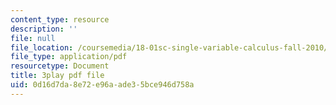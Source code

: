 ```yaml
---
content_type: resource
description: ''
file: null
file_location: /coursemedia/18-01sc-single-variable-calculus-fall-2010/0d16d7da8e72e96aade35bce946d758a_Bk5y6Elcy_Q.pdf
file_type: application/pdf
resourcetype: Document
title: 3play pdf file
uid: 0d16d7da-8e72-e96a-ade3-5bce946d758a
---
```


